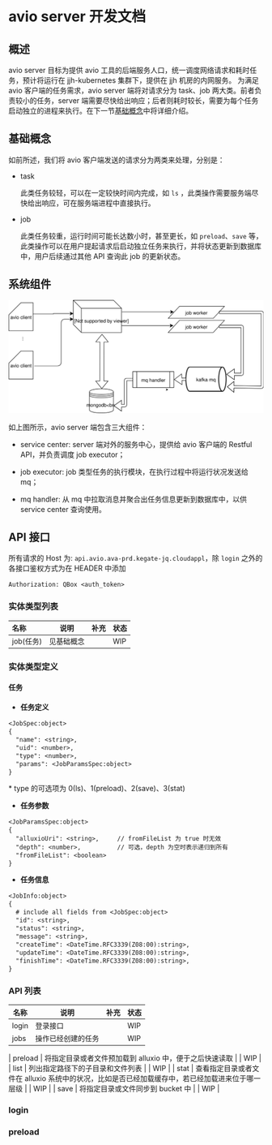# avio server 开发文档

## 概述

avio server 目标为提供 avio 工具的后端服务人口，统一调度网络请求和耗时任务，预计将运行在 jjh-kubernetes 集群下，提供在 jjh 机房的内网服务。
为满足 avio 客户端的任务需求，avio server 端将对请求分为 task、job 两大类。前者负责较小的任务，server 端需要尽快给出响应；后者则耗时较长，需要为每个任务启动独立的进程来执行。在下一节[基础概念](#基础概念)中将详细介绍。

## 基础概念

如前所述，我们将 avio 客户端发送的请求分为两类来处理，分别是：

* task

  此类任务较轻，可以在一定较快时间内完成，如 `ls` ，此类操作需要服务端尽快给出响应，可在服务端进程中直接执行。

* job

  此类任务较重，运行时间可能长达数小时，甚至更长，如 `preload`、`save` 等，此类操作可以在用户提起请求后启动独立任务来执行，并将状态更新到数据库中，用户后续通过其他 API 查询此 job 的更新状态。

## 系统组件

![Diagram](./avio-server.svg)

如上图所示，avio server 端包含三大组件：

* service center: server 端对外的服务中心，提供给 avio 客户端的 Restful API，并负责调度 job executor；

* job executor: job 类型任务的执行模块，在执行过程中将运行状况发送给 mq；

* mq handler: 从 mq 中拉取消息并聚合出任务信息更新到数据库中，以供 service center 查询使用。

## API 接口

所有请求的 Host 为: `api.avio.ava-prd.kegate-jq.cloudappl`，除 `login` 之外的各接口鉴权方式为在 HEADER 中添加

``` HTTP
Authorization: QBox <auth_token>
```

### 实体类型列表

| 名称 | 说明 | 补充 | 状态 |
| :-- | -- | --- | --- |
| job(任务) | 见基础概念 | | WIP |

### 实体类型定义

#### 任务

* **任务定义**

```text
<JobSpec:object>
{
  "name": <string>,
  "uid": <number>,
  "type": <number>,
  "params": <JobParamsSpec:object>
}
```

\* type 的可选项为 0(ls)、1(preload)、2(save)、3(stat)

* **任务参数**

```text
<JobParamsSpec:object>
{
  "alluxioUri": <string>,     // fromFileList 为 true 时无效
  "depth": <number>,          // 可选，depth 为空时表示递归到所有
  "fromFileList": <boolean>
}
```

* **任务信息**

```text
<JobInfo:object>
{
  # include all fields from <JobSpec:object>
  "id": <string>,
  "status": <string>,
  "message": <string>,
  "createTime": <DateTime.RFC3339(Z08:00):string>,
  "updateTime": <DateTime.RFC3339(Z08:00):string>,
  "finishTime": <DateTime.RFC3339(Z08:00):string>,
}
```

### API 列表

| 名称    | 说明                                                                                          | 补充 | 状态 |
|---------|-----------------------------------------------------------------------------------------------|------|------|
| login   | 登录接口                                                                                      |      | WIP  |
| jobs    | 操作已经创建的任务                                                                            |      | WIP  |

| preload | 将指定目录或者文件预加载到 alluxio 中，便于之后快速读取                                        |      | WIP  |
| list    | 列出指定路径下的子目录和文件列表                                                              |      | WIP  |
| stat    | 查看指定目录或者文件在 alluxio 系统中的状况，比如是否已经加载缓存中，若已经加载进来位于哪一层级 |      | WIP  |
| save    | 将指定目录或文件同步到 bucket 中                                                              |      | WIP  |

### login

### preload
